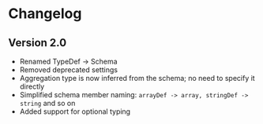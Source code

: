 # Changelog

## Version 2.0

* Renamed TypeDef -> Schema
* Removed deprecated settings
* Aggregation type is now inferred from the schema; no need to specify it directly
* Simplified schema member naming: `arrayDef -> array, stringDef -> string` and so on
* Added support for optional typing
